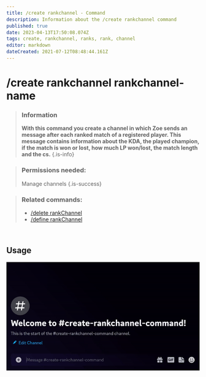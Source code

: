 ```yaml
---
title: /create rankchannel - Command
description: Information about the /create rankchannel command
published: true
date: 2023-04-13T17:50:08.074Z
tags: create, rankchannel, ranks, rank, channel
editor: markdown
dateCreated: 2021-07-12T08:48:44.161Z
---
```


# /create rankchannel rankchannel-name

>### Information
>**With this command you create a channel in which Zoe sends an message after each ranked match of a registered player. This message contains information about the KDA, the played champion, if the match is won or lost, how much LP won/lost, the match length and the cs.**
>{.is-info}

>### Permissions needed: 
>Manage channels
>{.is-success}

>### Related commands:
>-   [/delete rankChannel](/en/commands/delete/rankChannel/)
>-   [/define rankChannel](/en/commands/define/rankChannel/)

<br>

## Usage

![](/new_create_rankchannel.gif)